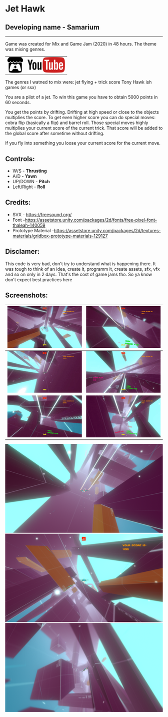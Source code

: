 # Jet Hawk
## Developing name - Samarium
---
Game was created for Mix and Game Jam (2020) in 48 hours. The theme was mixing genres.  
<table>
 <td>
<a href="https://mikhomak.itch.io/jet-hawk">
<img src="https://raw.githubusercontent.com/mikhomak/Images/master/Samarium/itchicon.svg" width="50" height="50" />
</a>
  </td>
  <td>
<a href="https://youtu.be/nrNgwM2PA_k">
<img src="https://github.com/mikhomak/Images/blob/master/Samarium/youtube.png" width="120" height="50" />
</a>  
  </td>
</table>

The genres I watned to mix were: jet flying + trick score Tony Hawk ish games (or ssx)


You are a pilot of a jet. To win this game you have to obtain 5000 points in 60 seconds.

You get the points by drifting. Drifting at high speed or close to the objects multiplies the score. To get even higher score you can do special moves: cobra flip (basically a flip) and barrel roll. Those special moves highly multiplies your current score of the current trick. That score will be added to the global score after sometime without drifting. 

If you fly into something you loose your current score for the current move.

## Controls:

* W/S - **Thrusting**
* A/D - **Yawn**
* UP/DOWN - **Pitch**
* Left/Right - **Roll**

## Credits:

* SVX - https://freesound.org/
* Font -https://assetstore.unity.com/packages/2d/fonts/free-pixel-font-thaleah-140059
* Prototype Material -https://assetstore.unity.com/packages/2d/textures-materials/gridbox-prototype-materials-129127 

## Disclamer:

This code is very bad, don't try to understand what is happening there. It was tough to think of an idea, create it, programm it, create assets, sfx, vfx and so on only in 2 days. That's the cost of game jams tho. So ya know don't expect best practices here   

## Screenshots:   
|![](https://raw.githubusercontent.com/mikhomak/Images/master/Samarium/jethawk1.gif)   |![](https://raw.githubusercontent.com/mikhomak/Images/master/Samarium/jethawk2.gif)   |
|---|---|
|![](https://raw.githubusercontent.com/mikhomak/Images/master/Samarium/jethawk3.gif)   | ![](https://raw.githubusercontent.com/mikhomak/Images/master/Samarium/jethawk4.gif)  |
|![](https://raw.githubusercontent.com/mikhomak/Images/master/Samarium/jethawk5.gif)|![](https://raw.githubusercontent.com/mikhomak/Images/master/Samarium/jethawk6.gif)|


![](https://raw.githubusercontent.com/mikhomak/Images/master/Samarium/1.png)
![](https://raw.githubusercontent.com/mikhomak/Images/master/Samarium/2.png)
![](https://raw.githubusercontent.com/mikhomak/Images/master/Samarium/3.png)
